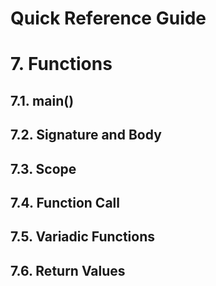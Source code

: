 Quick Reference Guide
=====================

# 7. Functions

## 7.1. main()

## 7.2. Signature and Body

## 7.3. Scope

## 7.4. Function Call

## 7.5. Variadic Functions

## 7.6. Return Values
